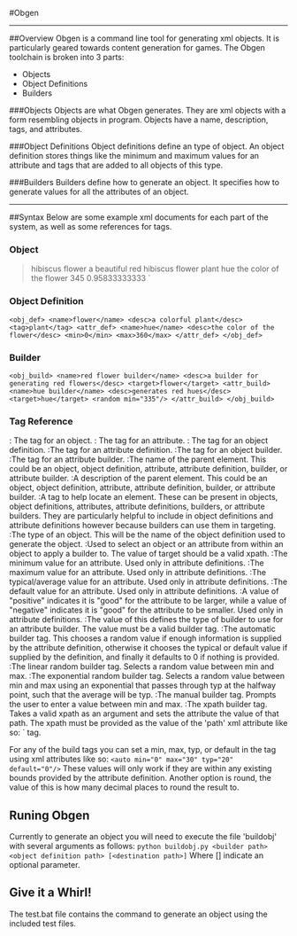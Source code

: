 #Obgen

---

##Overview
Obgen is a command line tool for generating xml objects.
It is particularly geared towards content generation for games.
The Obgen toolchain is broken into 3 parts:
  - Objects
  - Object Definitions
  - Builders
  
###Objects
Objects are what Obgen generates. They are xml objects with a form resembling
objects in program. Objects have a name, description, tags, and attributes.

###Object Definitions
Object definitions define an type of object. An object definition stores things
like the minimum and maximum values for an attribute and tags that are added to
all objects of this type.

###Builders
Builders define how to generate an object. It specifies how to generate values
for all the attributes of an object.

---

##Syntax
Below are some example xml documents for each part of the system, as well as
some references for tags.

### Object
><obj>
>  <name>hibiscus</name>
>  <class>flower</class>
>  <desc>a beautiful red hibiscus flower</desc>
>  <tag>plant</tag>
>  <attr>
>    <name>hue</name>
>    <desc>the color of the flower</desc>
>    <value>345</value>
>    <norm>0.95833333333</value>
>  </attr>
></obj>`

### Object Definition
`<obj_def>
  <name>flower</name>
  <desc>a colorful plant</desc>
  <tag>plant</tag>
  <attr_def>
    <name>hue</name>
    <desc>the color of the flower</desc>
    <min>0</min>
    <max>360</max>
  </attr_def>
</obj_def>`

### Builder
`<obj_build>
  <name>red flower builder</name>
  <desc>a builder for generating red flowers</desc>
  <target>flower</target>
  <attr_build>
    <name>hue builder</name>
    <desc>generates red hues</desc>
    <target>hue</target>
    <random min="335"/>
  </attr_build>
</obj_build>`

### Tag Reference
<obj>
: The tag for an object.
<attr>
: The tag for an attribute.
<obj_def>
: The tag for an object definition.
<attr_def>
:The tag for an attribute definition.
<obj_build>
  :The tag for an object builder.
<attr_build>
  :The tag for an attribute builder.
<name>
  :The name of the parent element. This could be an object, object definition,
  attribute, attribute definition, builder, or attribute builder.
<desc>
  :A description of the parent element. This could be an object, object
  definition, attribute, attribute definition, builder, or attribute builder.
<tag>
  :A tag to help locate an element. These can be present in objects, object
  definitions, attributes, attribute definitions, builders, or attribute
  builders. They are particularly helpful to include in object definitions
  and attribute definitions however because builders can use them in targeting.
<class>
  :The type of an object. This will be the name of the object definition used
  to generate the object.
<target>
  :Used to select an object or an attribute from within an object to apply a
  builder to. The value of target should be a valid xpath.
<min>
  :The minimum value for an attribute. Used only in attribute definitions.
<max>
  :The maximum value for an attribute. Used only in attribute definitions.
<typ>
  :The typical/average value for an attribute. Used only in attribute
  definitions.
<default>
  :The default value for an attribute. Used only in attribute definitions.
<valence>
  :A value of "positive" indicates it is "good" for the attribute to be
  larger, while a value of "negative" indicates it is "good" for the attribute
  to be smaller. Used only in attribute definitions.
<build>
  :The value of this defines the type of builder to use for an attribute builder.
  The value must be a valid builder tag.
<auto>
  :The automatic builder tag. This chooses a random value if enough information
  is supplied by the attribute definition, otherwise it chooses the typical or
  default value if supplied by the definition, and finally it defaults to 0 if
  nothing is provided.
<lin>
  :The linear random builder tag. Selects a random value between min and max.
<exp>
  :The exponential random builder tag. Selects a random value between min and
  max using an exponential that passes through typ at the halfway point, such
  that the average will be typ.
<manual>
  :The manual builder tag. Prompts the user to enter a value between min and max.
<xpath>
  :The xpath builder tag. Takes a valid xpath as an argument and sets the
  attribute the value of that path. The xpath must be provided as the value
  of the 'path' xml attribute like so:
  `<xpath path="/node1/node2"`
  The root of the path is the definition of the attribute being generated. In
  other words the root will be a <attr_def> tag.

For any of the build tags you can set a min, max, typ, or default in the tag
using xml attributes like so:
`<auto min="0" max="30" typ="20" default="0"/>`
These values will only work if they are within any existing bounds provided
by the attribute definition.
Another option is round, the value of this is how many decimal places to
round the result to.

## Runing Obgen
Currently to generate an object you will need to execute the file 'buildobj'
with several arguments as follows:
`python buildobj.py <builder path> <object definition path> [<destination path>]`
Where [] indicate an optional parameter.

## Give it a Whirl!
The test.bat file contains the command to generate an object using the included
test files.
